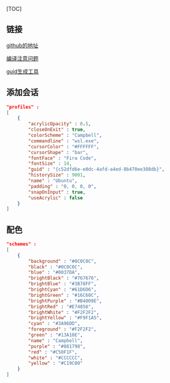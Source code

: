 [TOC]

## 链接

[github的地址](https://github.com/microsoft/terminal)

[编译注意问题](https://blog.csdn.net/liwen9016/article/details/90407223)

[guid生成工具](https://www.guidgen.com/)

## 添加会话

```json
"profiles" : 
[
	{
        "acrylicOpacity" : 0.5,
        "closeOnExit" : true,
        "colorScheme" : "Campbell",
        "commandline" : "wsl.exe",
        "cursorColor" : "#FFFFFF",
        "cursorShape" : "bar",
        "fontFace" : "Fira Code",
        "fontSize" : 14,
        "guid" : "{c52dfd6e-e0dc-4afd-a4ed-8b470ee388db}",
        "historySize" : 9001,
        "name" : "Ubuntu",
        "padding" : "0, 0, 0, 0",
        "snapOnInput" : true,
        "useAcrylic" : false
    }
]
```



## 配色

```json
"schemes" :
[
    {
        "background" : "#0C0C0C",
        "black" : "#0C0C0C",
        "blue" : "#0037DA",
        "brightBlack" : "#767676",
        "brightBlue" : "#3B78FF",
        "brightCyan" : "#61D6D6",
        "brightGreen" : "#16C60C",
        "brightPurple" : "#B4009E",
        "brightRed" : "#E74856",
        "brightWhite" : "#F2F2F2",
        "brightYellow" : "#F9F1A5",
        "cyan" : "#3A96DD",
        "foreground" : "#F2F2F2",
        "green" : "#13A10E",
        "name" : "Campbell",
        "purple" : "#881798",
        "red" : "#C50F1F",
        "white" : "#CCCCCC",
        "yellow" : "#C19C00"
    }    
]
```


